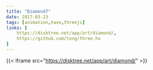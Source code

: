 ```yaml
---
title: "Diamond7"
date: 2017-03-23
tags: [animation,haxe,threejs]
links: [
	https://disktree.net/app/art/diamond/,
	https://github.com/tong/three.hx
]
---
```

{{< iframe src="https://disktree.net/app/art/diamond/" >}}
